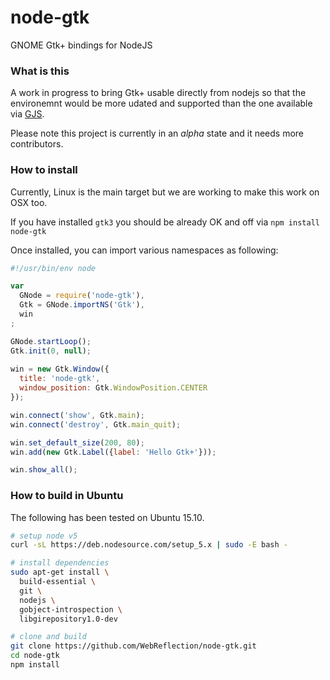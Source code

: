 # node-gtk
GNOME Gtk+ bindings for NodeJS

### What is this
A work in progress to bring Gtk+ usable directly from nodejs so that the environemnt would be more udated and supported than the one available via [GJS](https://wiki.gnome.org/action/show/Projects/Gjs).

Please note this project is currently in an _alpha_ state and it needs more contributors.


### How to install
Currently, Linux is the main target but we are working to make this work on OSX too.

If you have installed `gtk3` you should be already OK and off via `npm install node-gtk`

Once installed, you can import various namespaces as following:
```js
#!/usr/bin/env node

var
  GNode = require('node-gtk'),
  Gtk = GNode.importNS('Gtk'),
  win
;

GNode.startLoop();
Gtk.init(0, null);
 
win = new Gtk.Window({
  title: 'node-gtk',
  window_position: Gtk.WindowPosition.CENTER
});

win.connect('show', Gtk.main);
win.connect('destroy', Gtk.main_quit);

win.set_default_size(200, 80);
win.add(new Gtk.Label({label: 'Hello Gtk+'}));

win.show_all();
```


### How to build in Ubuntu
The following has been tested on Ubuntu 15.10.
```bash
# setup node v5
curl -sL https://deb.nodesource.com/setup_5.x | sudo -E bash -

# install dependencies
sudo apt-get install \
  build-essential \
  git \
  nodejs \
  gobject-introspection \
  libgirepository1.0-dev

# clone and build
git clone https://github.com/WebReflection/node-gtk.git
cd node-gtk
npm install
```